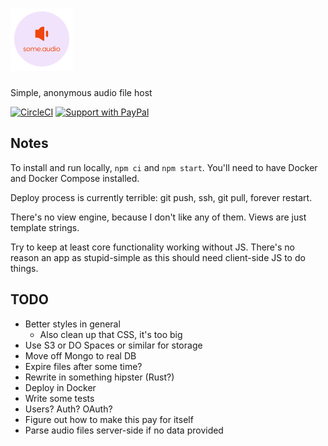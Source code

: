 # [![some.audio](./public/logo-small.png)](https://some.audio)

Simple, anonymous audio file host

[![CircleCI](https://circleci.com/gh/zacanger/some.audio.svg?style=svg)](https://circleci.com/gh/zacanger/some.audio) [![Support with PayPal](https://img.shields.io/badge/paypal-donate-yellow.png)](https://paypal.me/zacanger)

## Notes

To install and run locally, `npm ci` and `npm start`. You'll need to have
Docker and Docker Compose installed.

Deploy process is currently terrible: git push, ssh, git pull, forever restart.

There's no view engine, because I don't like any of them. Views are just
template strings.

Try to keep at least core functionality working without JS. There's no reason an
app as stupid-simple as this should need client-side JS to do things.

## TODO

* Better styles in general
  * Also clean up that CSS, it's too big
* Use S3 or DO Spaces or similar for storage
* Move off Mongo to real DB
* Expire files after some time?
* Rewrite in something hipster (Rust?)
* Deploy in Docker
* Write some tests
* Users? Auth? OAuth?
* Figure out how to make this pay for itself
* Parse audio files server-side if no data provided
